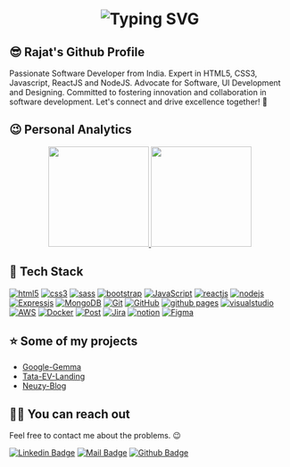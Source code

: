 <h1 align='center'>
<img src="https://readme-typing-svg.demolab.com?font=Fira+Code&weight=600&size=22&pause=1000&color=3F00F7&random=false&width=535&lines=%E2%9C%A8+Hey%2C+I'm+Rajat.+You+are+Welcome!+%F0%9F%8C%9F" alt="Typing SVG" />
</h1>

## 😎 Rajat's Github Profile

Passionate Software Developer from India. Expert in HTML5, CSS3, Javascript, ReactJS and NodeJS. Advocate for Software, UI Development and Designing. Committed to fostering innovation and collaboration in software development. Let's connect and drive excellence together! 🚀

## 😉 Personal Analytics
<p align="center">
 <a href="https://github.com/rajatsardesai">
  <img height="180em" src="https://github-readme-stats.vercel.app/api?username=rajatsardesai&show_icons=true&theme=dracula">
  <img height="180em" src="https://github-readme-stats.vercel.app/api/top-langs?username=rajatsardesai&layout=compact&theme=dracula&hide=php"/>
 </a>
</p>

## 💖 Tech Stack

[![html5](https://img.shields.io/badge/HTML5-E34F26?style=for-the-badge&logo=html5&logoColor=white)](https://www.w3.org/html/)
[![css3](https://img.shields.io/badge/CSS3-1572B6?style=for-the-badge&logo=css3&logoColor=white)](https://www.w3schools.com/css/)
[![sass](https://img.shields.io/badge/Sass-CC6699?style=for-the-badge&logo=sass&logoColor=white)](https://sass-lang.com)
[![bootstrap](https://img.shields.io/badge/Bootstrap-563D7C?style=for-the-badge&logo=bootstrap&logoColor=white)](https://getbootstrap.com)
[![JavaScript](https://img.shields.io/badge/JavaScript-323330?style=for-the-badge&logo=javascript&logoColor=F7DF1E)](https://developer.mozilla.org/en-US/docs/Web/JavaScript)
[![reactjs](https://img.shields.io/badge/React-20232A?style=for-the-badge&logo=react&logoColor=61DAFB)](https://reactjs.org/)
[![nodejs](https://img.shields.io/badge/Node.js-339933?style=for-the-badge&logo=nodedotjs&logoColor=white)](https://nodejs.org)
[![Expressjs](https://img.shields.io/badge/Express%20js-000000?style=for-the-badge&logo=express&logoColor=white)](https://expressjs.com/)
[![MongoDB](https://img.shields.io/badge/MongoDB-4EA94B?style=for-the-badge&logo=mongodb&logoColor=white)](https://www.mongodb.com/)
[![Git](https://img.shields.io/badge/GIT-E44C30?style=for-the-badge&logo=git&logoColor=white)]()
[![GitHub](https://img.shields.io/badge/GitHub-100000?style=for-the-badge&logo=github&logoColor=white)]()
[![github pages](https://img.shields.io/badge/GitHub%20Pages-222222?style=for-the-badge&logo=GitHub%20Pages&logoColor=white)](https://pages.github.com/)
[![visualstudio](https://img.shields.io/badge/VSCode-0078D4?style=for-the-badge&logo=visual%20studio%20code&logoColor=white)](https://code.visualstudio.com/)
[![AWS](https://img.shields.io/badge/Amazon_AWS-FF9900?style=for-the-badge&logo=amazonaws&logoColor=white)]()
[![Docker](https://img.shields.io/badge/docker-%230db7ed.svg?style=for-the-badge&logo=docker&logoColor=white)]()
[![Post](https://img.shields.io/badge/Postman-FF6C37?style=for-the-badge&logo=postman&logoColor=white)]()
[![Jira](https://img.shields.io/badge/-Jira-000?&style=for-the-badge&logo=Jira-Software&logoColor=0052CC)]()
[![notion](https://img.shields.io/badge/Notion-000000?style=for-the-badge&logo=notion&logoColor=white)](https://www.notion.so/)
[![Figma](https://img.shields.io/badge/figma-%23F24E1E.svg?style=for-the-badge&logo=figma&logoColor=white)](https://www.figma.com/)

## ⭐ Some of my projects

- [Google-Gemma](https://github.com/rajatsardesai/Google-Gemma)
- [Tata-EV-Landing](https://github.com/rajatsardesai/Tata-EV-Landing)
- [Neuzy-Blog](https://github.com/rajatsardesai/Neuzy-Blog)

## 🤙🏻 You can reach out

Feel free to contact me about the problems. 😉

[![Linkedin Badge](https://img.shields.io/badge/linkedin-%230077B5.svg?&style=for-the-badge&logo=linkedin&logoColor=white)](https://www.linkedin.com/in/rajat-sardesai-460213147/)
[![Mail Badge](https://img.shields.io/badge/email-c14438?style=for-the-badge&logo=Gmail&logoColor=white&link=mailto:furkanozbek1995@gmail.com)](mailto:rajatsardesai@gmail.com)
[![Github Badge](https://img.shields.io/badge/github-333?style=for-the-badge&logo=github&logoColor=white)](https://github.com/rajatsardesai)
